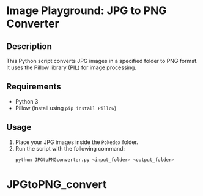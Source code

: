 
# Image Playground: JPG to PNG Converter

## Description
This Python script converts JPG images in a specified folder to PNG format. It uses the Pillow library (PIL) for image processing.

## Requirements
- Python 3
- Pillow (install using `pip install Pillow`)

## Usage
1. Place your JPG images inside the `Pokedex` folder.
2. Run the script with the following command:
   ```bash
   python JPGtoPNGconverter.py <input_folder> <output_folder>
# JPGtoPNG_convert
